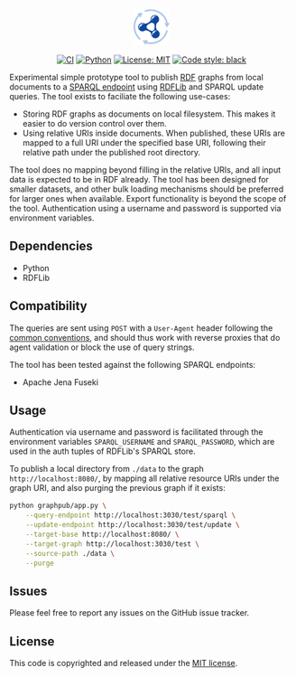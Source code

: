 <p align="center">
    <img alt="logo" src="./.github/assets/logo.svg" width="64">
</p>

<p align="center">
    <a href="https://github.com/surilindur/graphport/actions/workflows/ci.yml"><img alt="CI" src=https://github.com/surilindur/graphport/actions/workflows/ci.yml/badge.svg?branch=main"></a>
    <a href="https://www.python.org/"><img alt="Python" src="https://img.shields.io/badge/%3C%2F%3E-Python-%233776ab.svg"></a>
    <a href="https://opensource.org/licenses/MIT"><img alt="License: MIT" src="https://img.shields.io/badge/License-MIT-%23750014.svg"></a>
    <a href="https://github.com/psf/black"><img alt="Code style: black" src="https://img.shields.io/badge/Code%20Style-black-000000.svg"></a>
</p>

Experimental simple prototype tool to publish [RDF](https://www.w3.org/RDF/) graphs
from local documents to a [SPARQL endpoint](https://www.w3.org/TR/sparql11-protocol/)
using [RDFLib](https://github.com/RDFLib/rdflib) and SPARQL update queries.
The tool exists to faciliate the following use-cases:

* Storing RDF graphs as documents on local filesystem. This makes it easier to do version control over them.
* Using relative URIs inside documents. When published, these URIs are mapped to a full URI under the specified base URI, following their relative path under the published root directory.

The tool does no mapping beyond filling in the relative URIs, and all input data is expected to be in RDF already.
The tool has been designed for smaller datasets, and other bulk loading mechanisms should be preferred for larger ones when available.
Export functionality is beyond the scope of the tool.
Authentication using a username and password is supported via environment variables.

## Dependencies

* Python
* RDFLib

## Compatibility

The queries are sent using `POST` with a `User-Agent` header following the [common conventions](https://developer.mozilla.org/en-US/docs/Web/HTTP/Reference/Headers/User-Agent),
and should thus work with reverse proxies that do agent validation or block the use of query strings.

The tool has been tested against the following SPARQL endpoints:

* Apache Jena Fuseki

## Usage

Authentication via username and password is facilitated through the environment variables `SPARQL_USERNAME` and `SPARQL_PASSWORD`,
which are used in the auth tuples of RDFLib's SPARQL store.

To publish a local directory from `./data` to the graph `http://localhost:8080/`,
by mapping all relative resource URIs under the graph URI,
and also purging the previous graph if it exists:

```bash
python graphpub/app.py \
    --query-endpoint http://localhost:3030/test/sparql \
    --update-endpoint http://localhost:3030/test/update \
    --target-base http://localhost:8080/ \
    --target-graph http://localhost:3030/test \
    --source-path ./data \
    --purge
```

## Issues

Please feel free to report any issues on the GitHub issue tracker.

## License

This code is copyrighted and released under the [MIT license](http://opensource.org/licenses/MIT).
